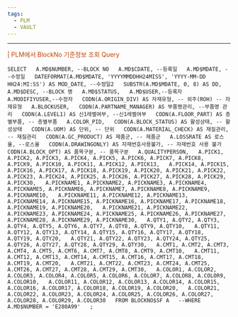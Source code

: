 ```yaml
---
tags:
  - PLM
  - VAULT
---
```



---
<span style="color:rgb(194, 68, 0)">| PLM에서 BlockNo 기준정보 조회 Query</span>

`SELECT  
       A.MD$NUMBER, --BLOCK NO  
       A.MD$CDATE, --등록일  
       A.MD$MDATE, --수정일  
       DATEFORMAT(A.MD$MDATE, 'YYYYMMDDHH24MISS', 'YYYY-MM-DD HH24:MI:SS') AS MOD_DATE, --수정일2  
       SUBSTR(A.MD$MDATE, 0, 8) AS DD,  
       A.MD$DESC, --BLOCK 명  
       A.MD$STATUS,  
       A.MD$USER,--등록자  
       A.MODIFIYUSER,--수정자  
       CODN(A.ORIGIN_DIV) AS 자재유형, -- 외주(ROH) -- 자재유형  
       A.BLOCKUSER,  
       CODN(A.PARTNAME_MANAGER) AS 부품명관리, --부품명 관리  
       CODN(A.LEVEL1) AS 신1레벨여부, --신1레벨여부  
       CODN(A.FLOOR_PART) AS 층별부품, -- 층별부품  
       A.COLOR_PID,  
       CODN(A.BLOCK_STATUS) AS 활성상태, -- 활성상태  
       CODN(A.UOM) AS 단위, -- 단위  
       CODN(A.MATERIAL_CHECK) AS 재질관리, -- 재질관리  
       CODN(A.GC_PRODUCT) AS 제품군, -- 제품군  
       A.LOSSRATE AS 로스율, --로스율  
       CODN(A.DRAWINGONLY) AS 자재번호사용불가, -- 자재번호 사용 불가  
       CODN(A.BLOCK_OPT) AS 품목구분, -- 품목구분  
       A.QUALITYPERSON,  
       A.PICK1, A.PICK2, A.PICK3, A.PICK4, A.PICK5, A.PICK6, A.PICK7, A.PICK8, A.PICK9, A.PICK10, A.PICK11, A.PICK12, A.PICK13,  
       A.PICK14, A.PICK15, A.PICK16, A.PICK17, A.PICK18, A.PICK19, A.PICK20, A.PICK21, A.PICK22, A.PICK23, A.PICK24, A.PICK25, A.PICK26, A.PICK27, A.PICK28, A.PICK29, A.PICK30,  
       A.PICKNAME1, A.PICKNAME2, A.PICKNAME3, A.PICKNAME4, A.PICKNAME5, A.PICKNAME6, A.PICKNAME7, A.PICKNAME8, A.PICKNAME9, A.PICKNAME10,  
       A.PICKNAME11, A.PICKNAME12, A.PICKNAME13, A.PICKNAME14, A.PICKNAME15, A.PICKNAME16, A.PICKNAME17, A.PICKNAME18, A.PICKNAME19, A.PICKNAME20,  
       A.PICKNAME21, A.PICKNAME22, A.PICKNAME23, A.PICKNAME24, A.PICKNAME25, A.PICKNAME26, A.PICKNAME27, A.PICKNAME28, A.PICKNAME29, A.PICKNAME30,  
       A.QTY1, A.QTY2, A.QTY3, A.QTY4, A.QTY5, A.QTY6, A.QTY7, A.QTY8, A.QTY9, A.QTY10,  
       A.QTY11, A.QTY12, A.QTY13, A.QTY14, A.QTY15, A.QTY16, A.QTY17, A.QTY18, A.QTY19, A.QTY20,  
       A.QTY21, A.QTY22, A.QTY23, A.QTY24, A.QTY25, A.QTY26, A.QTY27, A.QTY28, A.QTY29, A.QTY30,  
       A.CMT1, A.CMT2, A.CMT3, A.CMT4, A.CMT5, A.CMT6, A.CMT7, A.CMT8, A.CMT9, A.CMT10,  
       A.CMT11, A.CMT12, A.CMT13, A.CMT14, A.CMT15, A.CMT16, A.CMT17, A.CMT18, A.CMT19, A.CMT20,  
       A.CMT21, A.CMT22, A.CMT23, A.CMT24, A.CMT25, A.CMT26, A.CMT27, A.CMT28, A.CMT29, A.CMT30,  
       A.COLOR1, A.COLOR2, A.COLOR3, A.COLOR4, A.COLOR5, A.COLOR6, A.COLOR7, A.COLOR8, A.COLOR9, A.COLOR10,  
       A.COLOR11, A.COLOR12, A.COLOR13, A.COLOR14, A.COLOR15, A.COLOR16, A.COLOR17, A.COLOR18, A.COLOR19, A.COLOR20,  
       A.COLOR21, A.COLOR22, A.COLOR23, A.COLOR24, A.COLOR25, A.COLOR26, A.COLOR27, A.COLOR28, A.COLOR29, A.COLOR30  
FROM BLOCKNO$SF A  
--WHERE A.MD$NUMBER = 'E280A99'  
;`


